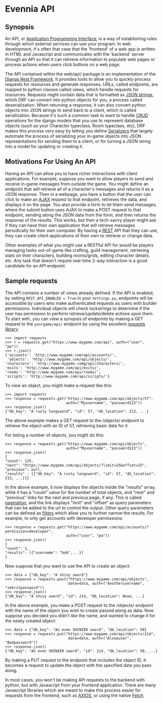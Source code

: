 # Evennia API

## Synopsis

An API, or [Application Programming Interface][wiki-api], is a way of establishing rules
through which external services can use your program. In web development, it's
often that case that the 'frontend' of a web app is written in HTML and Javascript
and communicates with the 'backend' server through an API so that it can retrieve
information to populate web pages or process actions when users click buttons on
a web page.

The API contained within the web/api/ package is an implementation of the
[Django Rest Framework][drf]. It provides tools to allow you to quickly process
requests for resources and generate responses. URLs, called endpoints, are
mapped to python classes called views, which handle requests for resources.
Requests might contain data that is formatted as [JSON strings][json], which DRF
can convert into python objects for you, a process called deserialization.
When returning a response, it can also convert python objects into JSON
strings to send back to a client, which is called serialization. Because it's
such a common task to want to handle [CRUD][crud] operations for the django models that you use to represent database
objects (such as your Character typeclass, Room typeclass, etc), DRF makes 
this process very easy by letting you define [Serializers][serializers]
that largely automate the process of serializing your in-game objects into
JSON representations for sending them to a client, or for turning a JSON string
into a model for updating or creating it.

## Motivations For Using An API

Having an API can allow you to have richer interactions with client applications. For
example, suppose you want to allow players to send and receive in-game messages from
outside the game. You might define an endpoint that will retrieve all of a character's
messages and returns it as a JSON response. Then in a webpage, you have a button that
the user can click to make an [AJAX][ajax] request to that endpoint, retrieves the data, and
displays it on the page. You also provide a form to let them send messages, where the
submit button uses AJAX to make a POST request to that endpoint, sending along the
JSON data from the form, and then returns the response of the results. This works,
but then a tech-savvy player might ask if they can have their own application that
will retrieve messages periodically for their own computer. By having a [REST][rest] API that
they can use, they can create client applications of their own to retrieve or change
data.

Other examples of what you might use a RESTful API for would be players managing
tasks out-of-game like crafting, guild management, retrieving stats on their
characters, building rooms/grids, editing character details, etc. Any task that
doesn't require real-time 2-way interaction is a good candidate for an API endpoint.

## Sample requests

The API contains a number of views already defined. If the API is enabled, by
setting `REST_API_ENABLED = True` in your `settings.py`, endpoints will be
accessible by users who make authenticated requests as users with builder
permissions. Individual objects will check lockstrings to determine if the
user has permission to perform retrieve/update/delete actions upon them.
To start with, you can view a synopsis of endpoints by making a GET request
to the `yourgame/api/` endpoint by using the excellent [requests library][requests]:

```pythonstub
>>> import requests
>>> r = requests.get("https://www.mygame.com/api", auth=("user", "pw"))
>>> r.json()
{'accounts': 'http://www.mygame.com/api/accounts/',
 'objects': 'http://www.mygame.com/api/objects/',
'characters': 'http://www.mygame.comg/api/characters/',
'exits': 'http://www.mygame.com/api/exits/',
'rooms': 'http://www.mygame.com/api/rooms/',
'scripts': 'http://www.mygame.com/api/scripts/'}
```

To view an object, you might make a request like this:

```pythonstub
>>> import requests
>>> response = requests.get("https://www.mygame.com/api/objects/57",
                            auth=("Myusername", "password123"))
>>> response.json()
{"db_key": "A rusty longsword", "id": 57, "db_location": 213, ...}
```
The above example makes a GET request to the /objects/ endpoint to retrieve the
object with an ID of 57, retrieving basic data for it.

For listing a number of objects, you might do this:

```pythonstub
>>> response = requests.get("https://www.mygame.com/api/objects",
                            auth=("Myusername", "password123"))
>>> response.json()
{
"count": 125,
"next": "https://www.mygame.com/api/objects/?limit=25&offset=25",
"previous": null,
"results" : [{"db_key": "A rusty longsword", "id": 57, "db_location": 213, ...}]}
```

In the above example, it now displays the objects inside the "results" array,
while it has a "count" value for the number of total objects, and "next" and
"previous" links for the next and previous page, if any.  This is called
[pagination][pagination], and the link displays "limit" and "offset" as query
parameters that can be added to the url to control the output. Other query
parameters can be defined as [filters][filters] which allow you to further
narrow the results. For example, to only get accounts with developer
permissions:

```pythonstub
>>> response = requests.get("https://www.mygame.com/api/accounts/?permission=developer",
                            auth=("user", "pw"))
>>> response.json()
{
"count": 1,
"results": [{"username": "bob",...}]
}
```

Now suppose that you want
to use the API to create an object:

```pythonstub
>>> data = {"db_key": "A shiny sword"}
>>> response = requests.post("https://www.mygame.com/api/objects",
                             data=data, auth=("Anotherusername", "sekritpassword"))
>>> response.json()
{"db_key": "A shiny sword", "id": 214, "db_location": None, ...}
```

In the above example, you make a POST request to the /objects/ endpoint with
the name of the object you wish to create passed along as data. Now suppose you
decided you didn't like the name, and wanted to change it for the newly created
object:

```pythonstub
>>> data = {"db_key": "An even SHINIER sword", "db_location": 50}
>>> response = requests.put("https://www.mygame.com/api/objects/214",
                             data=data, auth=("Alsoauser", "Badpassword"))
>>> response.json()
{"db_key": "An even SHINIER sword", "id": 214, "db_location": 50, ...}             

``` 
By making a PUT request to the endpoint that includes the object ID, it becomes
a request to update the object with the specified data you pass along.

In most cases, you won't be making API requests to the backend with python,
but with Javascript from your frontend application.
There are many Javascript libraries which are meant to make this process 
easier for requests from the frontend, such as [AXIOS][axios], or using 
the native [Fetch][fetch].

[wiki-api]: https://en.wikipedia.org/wiki/Application_programming_interface
[drf]: https://www.django-rest-framework.org/
[pagination]: https://www.django-rest-framework.org/api-guide/pagination/
[filters]: https://www.django-rest-framework.org/api-guide/filtering/#filtering
[json]: https://en.wikipedia.org/wiki/JSON
[crud]: https://en.wikipedia.org/wiki/Create,_read,_update_and_delete
[serializers]: https://www.django-rest-framework.org/api-guide/serializers/
[ajax]: https://en.wikipedia.org/wiki/Ajax_(programming)
[rest]: https://en.wikipedia.org/wiki/Representational_state_transfer
[requests]: https://requests.readthedocs.io/en/master/
[axios]: https://github.com/axios/axios
[fetch]: https://developer.mozilla.org/en-US/docs/Web/API/Fetch_API
